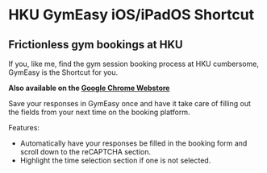 # HKU GymEasy iOS/iPadOS Shortcut

## Frictionless gym bookings at HKU

If you, like me, find the gym session booking process at HKU cumbersome, GymEasy is the Shortcut for you.

**Also available on the [Google Chrome Webstore](https://chrome.google.com/webstore/detail/hku-gymeasy/ekfkohgplfimgmggommbcgeoeniojbkc)**

Save your responses in GymEasy once and have it take care of filling out the fields from your next time on the booking platform.

Features:

- Automatically have your responses be filled in the booking form and scroll down to the reCAPTCHA section.
- Highlight the time selection section if one is not selected.
